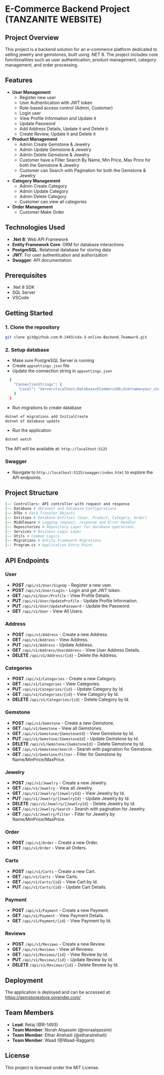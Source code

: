 # E-Commerce Backend Project (TANZANITE WEBSITE)

## Project Overview

This project is a backend solution for an e-commerce platform dedicated to selling jewelry and gemstones, built using .NET 8. The project includes core functionalities such as user authentication, product management, category management, and order processing.

## Features

- **User Management**
  - Register new user
  - User Authentication with JWT token
  - Role-based access control (Admin, Customer)
  - Login user
  - View Profile Information and Update it
  - Update Password
  - Add Address Details, Update it and Delete it
  - Create Review, Update it and Delete it
- **Product Management**
  - Admin Create Gemstone & Jewelry
  - Admin Update Gemstone & Jewelry
  - Admin Delete Gemstone & Jewelry
  - Customer have a Filter Search By Name, Min Price, Max Price for both the Gemstone & Jewelry
  - Customer can Search with Pagination for both the Gemstone & Jewelry
- **Category Management**
  - Admin Create Category
  - Admin Update Category
  - Admin Delete Category
  - Customer can view all categories
- **Order Management**
  - Customer Make Order

## Technologies Used

- **.Net 8**: Web API Framework
- **Entity Framework Core**: ORM for database interactions
- **PostgreSQL**: Relational database for storing data
- **JWT**: For user authentication and authorization
- **Swagger**: API documentation

## Prerequisites

- .Net 8 SDK
- SQL Server
- VSCode

## Getting Started

### 1. Clone the repository

```bash
git clone git@github.com:R-1493/sda-3-online-Backend_Teamwork.git
```

### 2. Setup database

- Make sure PostgreSQL Server is running
- Create `appsettings.json` file
- Update the connection string in `appsettings.json`

```bash
  {
    "ConnectionStrings": {
      "Local": "Server=localhost;Database=ECommerceDb;Username=your_username;Password=your_password;"
    }
  }
```

- Run migrations to create database

```bash
dotnet ef migrations add InitialCreate
dotnet ef database update
```

- Run the application

```bash
dotnet watch
```

The API will be available at: `http://localhost:5125`

### Swagger

- Navigate to `http://localhost:5125/swagger/index.html` to explore the API endpoints.

## Project Structure

```bash
|-- Controllers: API controller with request and response
|-- Database # DbConext and Database Configurations
|-- DTOs # Data Transfer Objects
|-- Entities # Database Entities (User, Product, Category, Order)
|-- Middleware # Logging request, response and Error Handler
|-- Repositories # Repository Layer for database operations
|-- Services # Business Logic Layer
|-- Utils # Common Logics
|-- Migrations # Entity Framework Migrations
|-- Program.cs # Application Entry Point
```

## API Endpoints

### User

- **POST** `/api/v1/User/SignUp` - Register a new user.
- **POST** `/api/v1/User/LogIn` - Login and get JWT token.
- **GET** `/api/v1/User/Profile` - View Profile Details.
- **PUT** `/api/v1/User/UpdateProfile` - Update Profile Information.
- **PUT** `/api/v1/User/UpdatePassword` - Update the Password.
- **GET** `/api/v1/User` - View All Users.

### Address

- **POST** `/api/v1/Address` - Create a new Address.
- **GET** `/api/v1/Address` - View Address.
- **PUT** `/api/v1/Address` - Update Address.
- **GET** `/api/v1/Address/UserAddress` - View User Address Details.
- **DELETE** `/api/v1/Address/{id}` - Delete the Address.

### Categories

- **POST** `/api/v1/Categories` - Create a new Category.
- **GET** `/api/v1/Categories` - View Categories.
- **PUT** `/api/v1/Categories/{id}` - Update Category by Id.
- **GET** `/api/v1/Categories/{id}` - View Category by Id.
- **DELETE** `/api/v1/Categories/{id}` - Delete Category by Id.

### Gemstone

- **POST** `/api/v1/Gemstone` - Create a new Gemstone.
- **GET** `/api/v1/Gemstone` - View all Gemstones.
- **GET** `/api/v1/Gemstone/{GemstoneId}` - View Gemstone by Id.
- **PUT** `/api/v1/Gemstone/{GemstoneId}` - Update Gemstone by Id.
- **DELETE** `/api/v1/Gemstone/{GemstoneId}` - Delete Gemstone by Id.
- **GET** `/api/v1/Gemstone/Search` - Searsh with pagination for Gemstone.
- **GET** `/api/v1/Gemstone/Filter` - Filter for Gemstone by Name/MinPrice/MaxPrice.

### Jewelry

- **POST** `/api/v1/Jewelry` - Create a new Jewelry.
- **GET** `/api/v1/Jewelry` - View all Jewelry.
- **GET** `/api/v1/Jewelry/{JewelryId}` - View Jewelry by Id.
- **PUT** `/api/v1/Jewelry/{JewelryId}` - Update Jewelry by Id.
- **DELETE** `/api/v1/Jewelry/{JewelryId}` - Delete Jewelry by Id.
- **GET** `/api/v1/Jewelry/Search` - Searsh with pagination for Jewelry.
- **GET** `/api/v1/Jewelry/Filter` - Filter for Jewelry by Name/MinPrice/MaxPrice.

### Order

- **POST** `/api/v1/Order` - Create a new Order.
- **GET** `/api/v1/Order` - View all Orders.

### Carts

- **POST** `/api/v1/Carts` - Create a new Cart.
- **GET** `/api/v1/Carts` - View Carts.
- **GET** `/api/v1/Carts/{id}` - View Cart by Id.
- **PUT** `/api/v1/Carts/{id}` - Update Cart Details.

### Payment

- **POST** `/api/v1/Payment` - Create a new Payment.
- **GET** `/api/v1/Payment` - View Payment Details.
- **GET** `/api/v1/Payment/{id}` - View Payment by Id.

### Reviews

- **POST** `/api/v1/Reviews` - Create a new Review.
- **GET** `/api/v1/Reviews` - View all Reviews.
- **GET** `/api/v1/Reviews/{id}` - View Review by Id.
- **PUT** `/api/v1/Reviews/{id}` - Update Review by Id.
- **DELETE** `/api/v1/Reviews/{id}` - Delete Review by Id.

## Deployment

The application is deployed and can be accessed at: https://gemstonestore.onrender.com/

## Team Members

- **Lead**: Retaj (@R-1493)
- **Team Member**: Norah Alqassim (@noraalqassim)
- **Team Member**: Ethar Alrehaili (@etharalrehaili)
- **Team Member**: Waad (@Waad-Raggam)

## License

This project is licensed under the MIT License.

